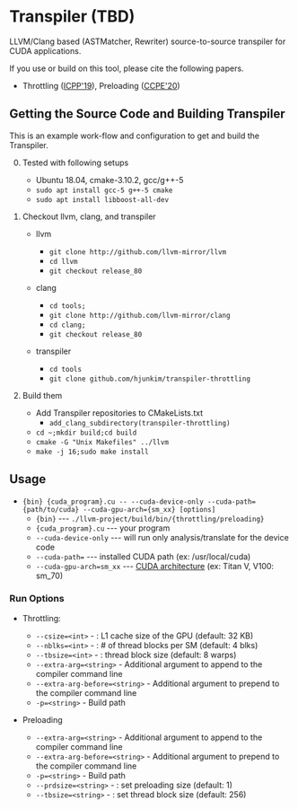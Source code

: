 # Transpiler (TBD)
LLVM/Clang based (ASTMatcher, Rewriter) source-to-source transpiler for CUDA applications.

If you use or build on this tool, please cite the following papers.
- Throttling ([ICPP'19](https://dl.acm.org/doi/10.1145/3337821.3337886)), Preloading ([CCPE'20](https://onlinelibrary.wiley.com/doi/full/10.1002/cpe.5512))

## Getting the Source Code and Building Transpiler
This is an example work-flow and configuration to get and build the Transpiler.

0. Tested with following setups
	* Ubuntu 18.04, cmake-3.10.2, gcc/g++-5
	* ``sudo apt install gcc-5 g++-5 cmake``
	* ``sudo apt install libboost-all-dev``

1. Checkout llvm, clang, and transpiler
	* llvm
		* ``git clone http://github.com/llvm-mirror/llvm``
		* ``cd llvm``
		* ``git checkout release_80``

	* clang
		* ``cd tools;``
		* ``git clone http://github.com/llvm-mirror/clang``
		* ``cd clang;``
		* ``git checkout release_80``

	* transpiler
		* ``cd tools``
		* ``git clone github.com/hjunkim/transpiler-throttling``

2. Build them
	* Add Transpiler repositories to CMakeLists.txt
		* ``add_clang_subdirectory(transpiler-throttling)``
	* ``cd ~;mkdir build;cd build``
	* ``cmake -G "Unix Makefiles" ../llvm``
	* ``make -j 16;sudo make install``

## Usage
* ``{bin} {cuda_program}.cu -- --cuda-device-only --cuda-path={path/to/cuda} --cuda-gpu-arch={sm_xx} [options]``
	* ``{bin}`` --- ``./llvm-project/build/bin/{throttling/preloading}``
	* ``{cuda_program}.cu`` --- your program
	* ``--cuda-device-only`` --- will run only analysis/translate for the device code
	* ``--cuda-path=`` --- installed CUDA path (ex: /usr/local/cuda)
	* ``--cuda-gpu-arch=sm_xx`` --- [CUDA architecture](https://en.wikipedia.org/wiki/CUDA) (ex: Titan V, V100: sm\_70)

### Run Options
* Throttling:
	* ``--csize=<int>``               - <csize> : L1 cache size of the GPU (default: 32 KB)
	* ``--nblks=<int>``               - <nblks> : # of thread blocks per SM (default: 4 blks)
	* ``--tbsize=<int>``              - <tbsize> : thread block size (default: 8 warps)
	* ``--extra-arg=<string>``        - Additional argument to append to the compiler command line
	* ``--extra-arg-before=<string>`` - Additional argument to prepend to the compiler command line
	* ``-p=<string>``                 - Build path

* Preloading	
	* ``--extra-arg=<string>``        - Additional argument to append to the compiler command line
	* ``--extra-arg-before=<string>`` - Additional argument to prepend to the compiler command line
	* ``-p=<string>``                 - Build path
	* ``--prdsize=<string>``          - <prdsize> : set preloading size (default: 1)
	* ``--tbsize=<string>``           - <tbsize> : set thread block size (default: 256)
